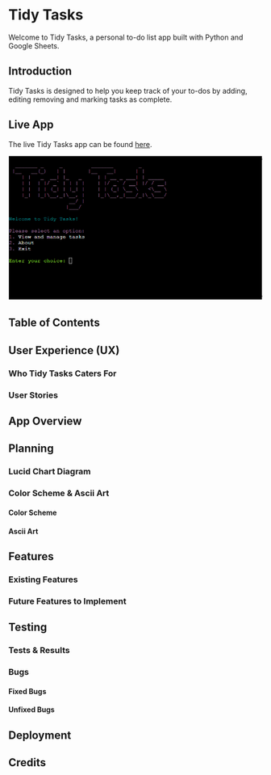 # Tidy Tasks
Welcome to Tidy Tasks, a personal to-do list app built with Python and Google Sheets.

## Introduction
Tidy Tasks is designed to help you keep track of your to-dos by adding, editing removing and marking tasks as complete.

## Live App
The live Tidy Tasks app can be found [here](https://tidy-tasks-9ed489f18853.herokuapp.com/).

![Tidy Tasks Homepage](README-media/tidy-tasks-homepage.png)

## Table of Contents

## User Experience (UX)
### Who Tidy Tasks Caters For
### User Stories

## App Overview

## Planning
### Lucid Chart Diagram
### Color Scheme & Ascii Art
#### Color Scheme
#### Ascii Art

## Features
### Existing Features
### Future Features to Implement

## Testing
### Tests & Results
### Bugs
#### Fixed Bugs
#### Unfixed Bugs

## Deployment

## Credits

